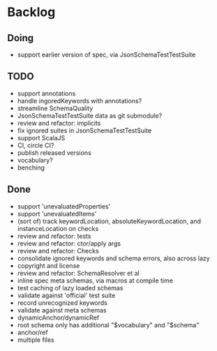 # Backlog

## Doing
- support earlier version of spec, via JsonSchemaTestTestSuite

## TODO
- support annotations
- handle ingoredKeywords with annotations?
- streamline SchemaQuality
- JsonSchemaTestTestSuite data as git submodule?
- review and refactor: implicits
- fix ignored suites in JsonSchemaTestTestSuite
- support ScalaJS
- CI, circle CI?
- publish released versions
- vocabulary?
- benching

## Done
- support 'unevaluatedProperties'
- support 'unevaluatedItems'
- (sort of) track keywordLocation, absoluteKeywordLocation, and instanceLocation on checks
- review and refactor: tests
- review and refactor: ctor/apply args
- review and refactor: Checks
- consolidate ignored keywords and schema errors, also across lazy
- copyright and license
- review and refactor: SchemaResolver et al
- inline spec meta schemas, via macros at compile time
- test caching of lazy loaded schemas
- validate against 'official' test suite
- record unrecognized keywords
- validate against meta schemas
- dynamicAnchor/dynamicRef
- root schema only has additional "$vocabulary" and "$schema"
- anchor/ref
- multiple files
